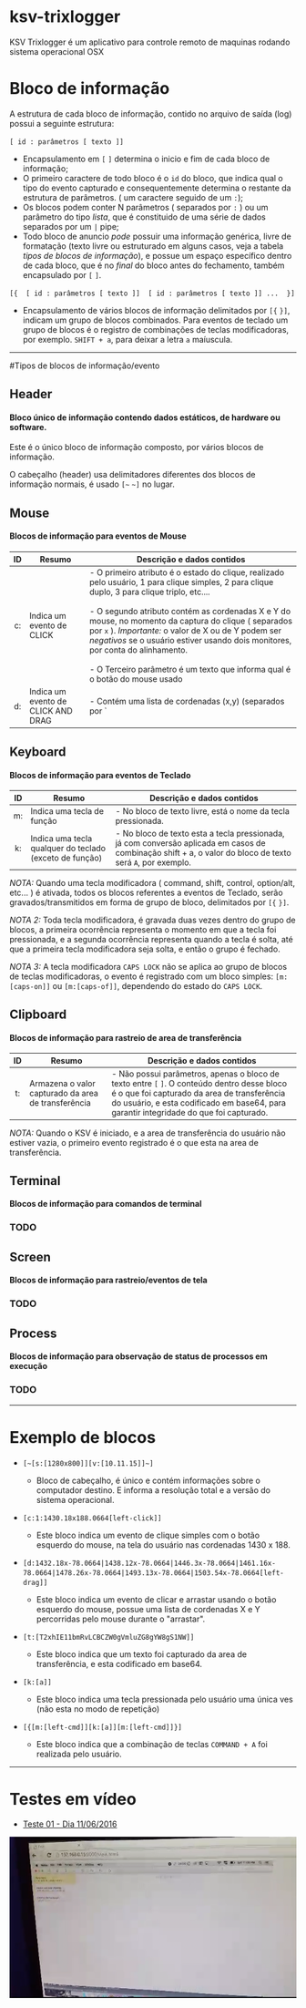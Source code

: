 # ksv-trixlogger
KSV Trixlogger é um aplicativo para controle remoto de maquinas rodando sistema operacional OSX

# Bloco de informação

A estrutura de cada bloco de informação, contido no arquivo de saída (log) possui a seguinte estrutura:

`[ id : parâmetros [ texto ]]`

- Encapsulamento em `[` `]` determina o inicio e fim de cada bloco de informação;
-  O primeiro caractere de todo bloco é o `id` do bloco, que indica qual o tipo do evento capturado e consequentemente determina o restante da estrutura de parâmetros. ( um caractere seguido de um `:`);
- Os blocos podem conter N parâmetros ( separados por `:` ) ou um parâmetro do tipo *lista*, que é constituido de uma série de dados separados por um `|` pipe;
- Todo bloco de anuncio *pode* possuir uma informação genérica, livre de formatação (texto livre ou estruturado em alguns casos, veja a tabela *tipos de blocos de informação*), e possue um espaço específico dentro de cada bloco, que é no *final* do bloco antes do fechamento, também encapsulado por `[` `]`.

`[{  [ id : parâmetros [ texto ]]  [ id : parâmetros [ texto ]] ...  }]`

- Encapsulamento de vários blocos de informação delimitados por `[{` `}]`, indicam um grupo de blocos combinados. Para eventos de teclado um grupo de blocos é o registro de combinações de teclas modificadoras, por exemplo. `SHIFT + a`, para deixar a letra `a` maíuscula.

- - - 

#Tipos de blocos de informação/evento

## Header
#### Bloco único de informação contendo dados estáticos, de hardware ou software.

Este é o único bloco de informação composto, por vários blocos de informação.

O cabeçalho (header) usa delimitadores diferentes dos blocos de informação normais, é usado `[~` `~]` no lugar.

## Mouse
#### Blocos de informação para eventos de Mouse

|  ID |  Resumo     |  Descrição e dados contidos |
|:--------------:|------------|-----------------------------|
|      c:        |   Indica um evento de CLICK | - O primeiro atributo é o estado do clique, realizado pelo usuário, 1 para clique simples, 2 para clique duplo, 3 para clique triplo, etc.... <br><br> - O segundo atributo contém as cordenadas X e Y do mouse, no momento da captura do clique ( separados por `x` ). *Importante:* o valor de X ou de Y podem ser *negativos* se o usuário estiver usando dois monitores, por conta do alinhamento.<br><br> - O Terceiro parâmetro é um texto que informa qual é o botão do mouse usado |
|      d:        |   Indica um evento de CLICK AND DRAG | - Contém uma lista de cordenadas (x,y) (separados por `|` pipe) <br><br> - O Segundo parâmetro é um texto que informa qual é o botão do mouse usado para clicar e arrastar.

## Keyboard
#### Blocos de informação para eventos de Teclado

|  ID |  Resumo     |  Descrição e dados contidos |
|:--------------:|------------|-----------------------------|
|      m:        |   Indica uma tecla de função | - No bloco de texto livre, está o nome da tecla pressionada. |
|      k:        |   Indica uma tecla qualquer do teclado (exceto de função) | - No bloco de texto esta a tecla pressionada, já com conversão aplicada em casos de combinação  shift + a, o valor do bloco de texto será `A`, por exemplo.

*NOTA:* Quando uma tecla modificadora ( command, shift, control, option/alt, etc... ) é ativada, todos os blocos referentes a eventos de Teclado, serão gravados/transmitidos em forma de grupo de bloco, delimitados por `[{` `}]`.

*NOTA 2:* Toda tecla modificadora, é gravada duas vezes dentro do grupo de blocos, a primeira ocorrência representa o momento em que a tecla foi pressionada, e a segunda ocorrência representa quando a tecla é solta, até que a primeira tecla modificadora seja solta, e então o grupo é fechado.

*NOTA 3:* A tecla modificadora `CAPS LOCK` não se aplica ao grupo de blocos de teclas modificadoras, o evento é registrado com um bloco simples: `[m:[caps-on]]` ou `[m:[caps-of]]`, dependendo do estado do `CAPS LOCK`.

## Clipboard
#### Blocos de informação para rastreio de area de transferência

|  ID |  Resumo     |  Descrição e dados contidos |
|:--------------:|------------|-----------------------------|
|      t:        |   Armazena o valor capturado da area de transferência | - Não possui parâmetros, apenas o bloco de texto entre `[` `]`. O conteúdo dentro desse bloco é o que foi capturado da area de transferência do usuário, e esta codificado em base64, para garantir integridade do que foi capturado. |


*NOTA:* Quando o KSV é iniciado, e a area de transferência do usuário não estiver vazia, o primeiro evento registrado é o que esta na area de transferência.

## Terminal
#### Blocos de informação para comandos de terminal

### TODO


## Screen
#### Blocos de informação para rastreio/eventos de tela

### TODO


## Process
#### Blocos de informação para observação de status de processos em execução

### TODO

- - - -

# Exemplo de blocos

- `[~[s:[1280x800]][v:[10.11.15]]~]`
    - Bloco de cabeçalho, é único e contém informações sobre o computador destino. E informa a resolução total e a versão do sistema operacional.

- `[c:1:1430.18x188.0664[left-click]]`
    - Este bloco indica um evento de clique simples com o botão esquerdo do mouse, na tela do usuário nas cordenadas 1430 x 188.

- `[d:1432.18x-78.0664|1438.12x-78.0664|1446.3x-78.0664|1461.16x-78.0664|1478.26x-78.0664|1493.13x-78.0664|1503.54x-78.0664[left-drag]]`
    - Este bloco indica um evento de clicar e arrastar usando o botão esquerdo do mouse, possue uma lista de cordenadas X e Y percorridas pelo mouse durante o "arrastar".

- `[t:[T2xhIE11bmRvLCBCZW0gVmluZG8gYW8gS1NW]]`
    - Este bloco indica que um texto foi capturado da area de transferência, e esta codificado em base64.

- `[k:[a]]`
    - Este bloco indica uma tecla pressionada pelo usuário uma única ves (não esta no modo de repetição)

- `[{[m:[left-cmd]][k:[a]][m:[left-cmd]]}]`
    - Este bloco indica que a combinação de teclas `COMMAND + A` foi realizada pelo usuário.

- - - -

# Testes em vídeo

- [Teste 01 - Dia 11/06/2016](https://www.youtube.com/watch?v=ZPClaOJVuoY)

[![Teste 01 - Dia 11/06/2016](Records/teste1-11062016.png)](https://www.youtube.com/watch?v=ZPClaOJVuoY)






























